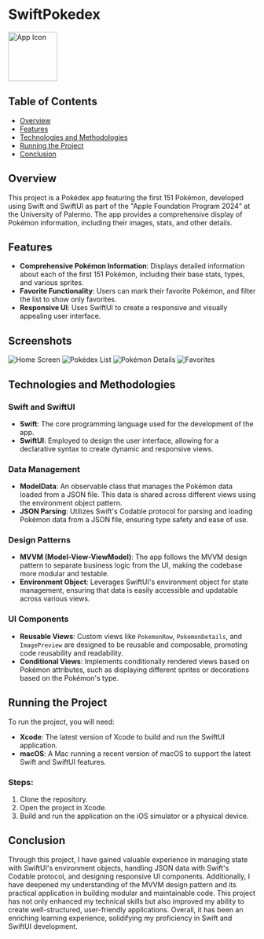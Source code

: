 # SwiftPokedex

<img src="https://github.com/FedeDC512/SwiftPokedex/blob/main/images/AppIcon.png" alt="App Icon" style="width: 100px; height: 100px;">


## Table of Contents

- [Overview](#overview)
- [Features](#features)
- [Technologies and Methodologies](#technologies-and-methodologies)
- [Running the Project](#running-the-project)
- [Conclusion](#conclusion)

## Overview

This project is a Pokédex app featuring the first 151 Pokémon, developed using Swift and SwiftUI as part of the "Apple Foundation Program 2024" at the University of Palermo. The app provides a comprehensive display of Pokémon information, including their images, stats, and other details.

## Features

- **Comprehensive Pokémon Information**: Displays detailed information about each of the first 151 Pokémon, including their base stats, types, and various sprites.
- **Favorite Functionality**: Users can mark their favorite Pokémon, and filter the list to show only favorites.
- **Responsive UI**: Uses SwiftUI to create a responsive and visually appealing user interface.

## Screenshots

![Home Screen](https://github.com/FedeDC512/SwiftPokedex/blob/main/images/Home.PNG)
![Pokédex List](https://github.com/FedeDC512/SwiftPokedex/blob/main/images/Dex.PNG)
![Pokémon Details](https://github.com/FedeDC512/SwiftPokedex/blob/main/images/Details.PNG)
![Favorites](https://github.com/FedeDC512/SwiftPokedex/blob/main/images/Favorites.PNG)


## Technologies and Methodologies

### Swift and SwiftUI

- **Swift**: The core programming language used for the development of the app.
- **SwiftUI**: Employed to design the user interface, allowing for a declarative syntax to create dynamic and responsive views.

### Data Management

- **ModelData**: An observable class that manages the Pokémon data loaded from a JSON file. This data is shared across different views using the environment object pattern.
- **JSON Parsing**: Utilizes Swift's Codable protocol for parsing and loading Pokémon data from a JSON file, ensuring type safety and ease of use.

### Design Patterns

- **MVVM (Model-View-ViewModel)**: The app follows the MVVM design pattern to separate business logic from the UI, making the codebase more modular and testable.
- **Environment Object**: Leverages SwiftUI's environment object for state management, ensuring that data is easily accessible and updatable across various views.

### UI Components

- **Reusable Views**: Custom views like `PokemonRow`, `PokemonDetails`, and `ImagePreview` are designed to be reusable and composable, promoting code reusability and readability.
- **Conditional Views**: Implements conditionally rendered views based on Pokémon attributes, such as displaying different sprites or decorations based on the Pokémon's type.

## Running the Project

To run the project, you will need:

- **Xcode**: The latest version of Xcode to build and run the SwiftUI application.
- **macOS**: A Mac running a recent version of macOS to support the latest Swift and SwiftUI features.

### Steps:

1. Clone the repository.
2. Open the project in Xcode.
3. Build and run the application on the iOS simulator or a physical device.

## Conclusion

Through this project, I have gained valuable experience in managing state with SwiftUI's environment objects, handling JSON data with Swift's Codable protocol, and designing responsive UI components. Additionally, I have deepened my understanding of the MVVM design pattern and its practical application in building modular and maintainable code. This project has not only enhanced my technical skills but also improved my ability to create well-structured, user-friendly applications. Overall, it has been an enriching learning experience, solidifying my proficiency in Swift and SwiftUI development.
